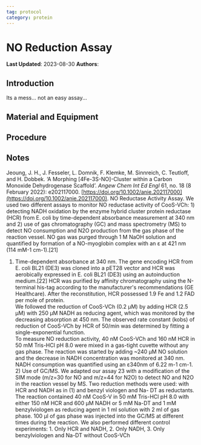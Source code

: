 ```yaml
---
tag: protocol
category: protein
---
```

# NO Reduction Assay

**Last Updated**: 2023-08-30
**Authors**: 

## Introduction

Its a mess... not an easy assay...

## Material and Equipment




## Procedure





## Notes
Jeoung, J. H., J. Fesseler, L. Domnik, F. Klemke, M. Sinnreich, C. Teutloff, and H. Dobbek. ‘A Morphing [4Fe-3S-NO]-Cluster within a Carbon Monoxide Dehydrogenase Scaffold’. _Angew Chem Int Ed Engl_ 61, no. 18 (8 February 2022): e202117000. [https://doi.org/10.1002/anie.202117000](https://doi.org/10.1002/anie.202117000). 
NO Reductase Activity Assay. We used two different assays to monitor NO reductase activity of CooS-VCh: 1) detecting NADH 
oxidation by the enzyme hybrid cluster protein reductase (HCR) from E. coli by time-dependent absorbance measurement at 340 nm 
and 2) use of gas chromatography (GC) and mass spectrometry (MS) to detect NO consumption and N2O production from the gas 
phase of the reaction vessel. NO gas was purged through 1 M NaOH solution and quantified by formation of a NO-myoglobin complex 
with an ε at 421 nm (114 mM-1 cm-1).[21]  
1) Time-dependent absorbance at 340 nm. The gene encoding HCR from E. coli BL21 (DE3) was cloned into a pET28 vector and 
HCR was aerobically expressed in E. coli BL21 (DE3) using an autoinduction medium.[22] HCR was purified by affinity chromatography 
using the N-terminal his-tag according to the manufacturer's recommendations (GE Healthcare). After the reconstitution, HCR 
possessed 1.9 Fe and 1.2 FAD per mole of protein.  
We followed the reduction of CooS-VCh (0.2 µM) by adding HCR (2.5 µM) with 250 µM NADH as reducing agent, which was monitored 
by the decreasing absorption at 450 nm. The observed rate constant (kobs) of reduction of CooS-VCh by HCR of 50/min was 
determined by fitting a single-exponential function.  
To measure NO reduction activity, 40 nM CooS-VCh and 160 nM HCR in 50 mM Tris-HCl pH 8.0 were mixed in a gas-tight cuvette 
without any gas phase. The reaction was started by adding ~240 µM NO solution and the decrease in NADH concentration was 
monitored at 340 nm. NADH consumption was quantified using an ε340nm of 6.22 m-1 cm-1. 2) Use of GC/MS. We adapted our assay 23 with a modification of the SIM mode (m/z=30 for NO and m/z=44 for N2O) to detect NO 
and N2O in the reaction vessel by MS. Two reduction methods were used: with HCR and NADH as in (1) and benzyl viologen and Na-
DT as reductants. The reaction contained 40 nM CooS-V in 50 mM Tris-HCl pH 8.0 with either 150 nM HCR and 600 µM NADH or 
5 mM Na-DT and 1 mM benzylviologen as reducing agent in 1 ml solution with 2 ml of gas phase. 100 µl of gas phase was injected 
into the GC/MS at different times during the reaction. 
We also performed different control experiments: 1. Only HCR and NADH, 2. Only NADH, 3. Only benzylviologen and Na-DT without 
CooS-VCh